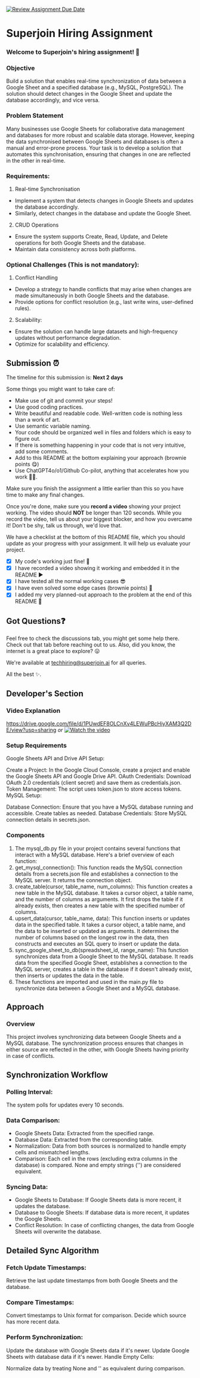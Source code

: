 [![Review Assignment Due Date](https://classroom.github.com/assets/deadline-readme-button-22041afd0340ce965d47ae6ef1cefeee28c7c493a6346c4f15d667ab976d596c.svg)](https://classroom.github.com/a/AHFn7Vbn)
# Superjoin Hiring Assignment

### Welcome to Superjoin's hiring assignment! 🚀

### Objective
Build a solution that enables real-time synchronization of data between a Google Sheet and a specified database (e.g., MySQL, PostgreSQL). The solution should detect changes in the Google Sheet and update the database accordingly, and vice versa.

### Problem Statement
Many businesses use Google Sheets for collaborative data management and databases for more robust and scalable data storage. However, keeping the data synchronised between Google Sheets and databases is often a manual and error-prone process. Your task is to develop a solution that automates this synchronisation, ensuring that changes in one are reflected in the other in real-time.

### Requirements:
1. Real-time Synchronisation
  - Implement a system that detects changes in Google Sheets and updates the database accordingly.
   - Similarly, detect changes in the database and update the Google Sheet.
  2.	CRUD Operations
   - Ensure the system supports Create, Read, Update, and Delete operations for both Google Sheets and the database.
   - Maintain data consistency across both platforms.
   
### Optional Challenges (This is not mandatory):
1. Conflict Handling
- Develop a strategy to handle conflicts that may arise when changes are made simultaneously in both Google Sheets and the database.
- Provide options for conflict resolution (e.g., last write wins, user-defined rules).
    
2. Scalability: 	
- Ensure the solution can handle large datasets and high-frequency updates without performance degradation.
- Optimize for scalability and efficiency.

## Submission ⏰
The timeline for this submission is: **Next 2 days**

Some things you might want to take care of:
- Make use of git and commit your steps!
- Use good coding practices.
- Write beautiful and readable code. Well-written code is nothing less than a work of art.
- Use semantic variable naming.
- Your code should be organized well in files and folders which is easy to figure out.
- If there is something happening in your code that is not very intuitive, add some comments.
- Add to this README at the bottom explaining your approach (brownie points 😋)
- Use ChatGPT4o/o1/Github Co-pilot, anything that accelerates how you work 💪🏽. 

Make sure you finish the assignment a little earlier than this so you have time to make any final changes.

Once you're done, make sure you **record a video** showing your project working. The video should **NOT** be longer than 120 seconds. While you record the video, tell us about your biggest blocker, and how you overcame it! Don't be shy, talk us through, we'd love that.

We have a checklist at the bottom of this README file, which you should update as your progress with your assignment. It will help us evaluate your project.

- [x] My code's working just fine! 🥳
- [x] I have recorded a video showing it working and embedded it in the README ▶️
- [x] I have tested all the normal working cases 😎
- [x] I have even solved some edge cases (brownie points) 💪
- [x] I added my very planned-out approach to the problem at the end of this README 📜

## Got Questions❓
Feel free to check the discussions tab, you might get some help there. Check out that tab before reaching out to us. Also, did you know, the internet is a great place to explore? 😛

We're available at techhiring@superjoin.ai for all queries. 

All the best ✨.

## Developer's Section
### Video Explanation
https://drive.google.com/file/d/1PUwdEF8OLCnXv4LEWuPBcHiyXAM3Q2DE/view?usp=sharing
_or_
[![Watch the video](https://img.youtube.com/vi/1Q3JZ4w1l1I/maxresdefault.jpg)](https://drive.google.com/file/d/1PUwdEF8OLCnXv4LEWuPBcHiyXAM3Q2DE/view?usp=sharing)

### Setup Requirements
Google Sheets API and Drive API Setup:

Create a Project: In the Google Cloud Console, create a project and enable the Google Sheets API and Google Drive API.
OAuth Credentials: Download OAuth 2.0 credentials (client secret) and save them as credentials.json.
Token Management: The script uses token.json to store access tokens.
MySQL Setup:

Database Connection: Ensure that you have a MySQL database running and accessible. Create tables as needed.
Database Credentials: Store MySQL connection details in secrets.json.

### Components

1. The mysql_db.py file in your project contains several functions that interact with a MySQL database. Here's a brief overview of each function:  
2. get_mysql_connection(): This function reads the MySQL connection details from a secrets.json file and establishes a connection to the MySQL server. It returns the connection object.  
3. create_table(cursor, table_name, num_columns): This function creates a new table in the MySQL database. It takes a cursor object, a table name, and the number of columns as arguments. It first drops the table if it already exists, then creates a new table with the specified number of columns.  
4. upsert_data(cursor, table_name, data): This function inserts or updates data in the specified table. It takes a cursor object, a table name, and the data to be inserted or updated as arguments. It determines the number of columns based on the longest row in the data, then constructs and executes an SQL query to insert or update the data.  
5. sync_google_sheet_to_db(spreadsheet_id, range_name): This function synchronizes data from a Google Sheet to the MySQL database. It reads data from the specified Google Sheet, establishes a connection to the MySQL server, creates a table in the database if it doesn't already exist, then inserts or updates the data in the table.  
6. These functions are imported and used in the main.py file to synchronize data between a Google Sheet and a MySQL database.

## Approach

### Overview
This project involves synchronizing data between Google Sheets and a MySQL database. The synchronization process ensures that changes in either source are reflected in the other, with Google Sheets having priority in case of conflicts.

## Synchronization Workflow
### Polling Interval:

The system polls for updates every 10 seconds.
### Data Comparison:

* Google Sheets Data: Extracted from the specified range.
* Database Data: Extracted from the corresponding table.
* Normalization: Data from both sources is normalized to handle empty cells and mismatched lengths.
* Comparison: Each cell in the rows (excluding extra columns in the database) is compared. None and empty strings ('') are considered equivalent.
### Syncing Data:

* Google Sheets to Database: If Google Sheets data is more recent, it updates the database.
* Database to Google Sheets: If database data is more recent, it updates the Google Sheets.
* Conflict Resolution: In case of conflicting changes, the data from Google Sheets will overwrite the database.
## Detailed Sync Algorithm
### Fetch Update Timestamps:

Retrieve the last update timestamps from both Google Sheets and the database.
### Compare Timestamps:

Convert timestamps to Unix format for comparison.
Decide which source has more recent data.
### Perform Synchronization:

Update the database with Google Sheets data if it's newer.
Update Google Sheets with database data if it's newer.
Handle Empty Cells:

Normalize data by treating None and '' as equivalent during comparison.